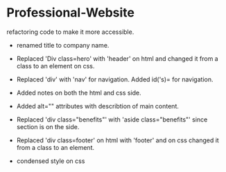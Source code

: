 # Professional-Website
refactoring code to make it more accessible.

* renamed title to company name.

* Replaced 'Div class=hero' with 'header' on html and changed it from a class to an element on css.

* Replaced 'div' with 'nav' for navigation. Added id('s)= for navigation.

* Added notes on both the html and css side.

* Added alt="" attributes with describtion of main content.

* Replaced 'div class="benefits"' with 'aside class="benefits"' since section is on the side.

* Replaced 'div class=footer' on html with 'footer' and on css changed it from a class to an element.

* condensed style on css
